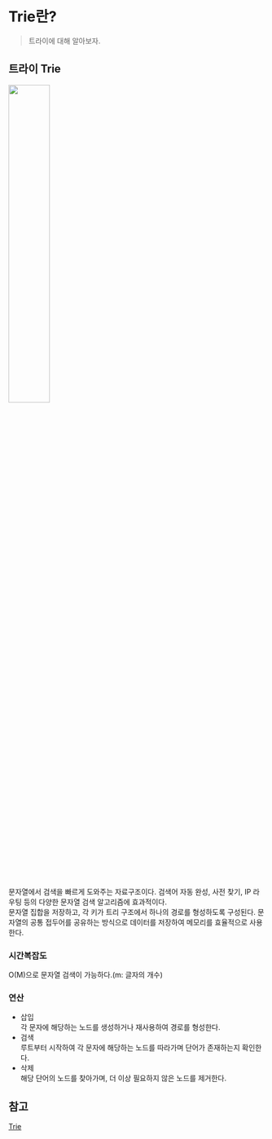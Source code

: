 # Trie란?
> 트라이에 대해 알아보자.

## 트라이 Trie
<img src="https://camo.githubusercontent.com/eeb565f36ecbfd45c738f3038c144938462c840dfaeeaab466b9ea741b441704/68747470733a2f2f74312e6461756d63646e2e6e65742f6366696c652f746973746f72792f323433353445333335383333413743463137" width="40%">

문자열에서 검색을 빠르게 도와주는 자료구조이다. 검색어 자동 완성, 사전 찾기, IP 라우팅 등의 다양한 문자열 검색 알고리즘에 효과적이다.    
문자열 집합을 저장하고, 각 키가 트리 구조에서 하나의 경로를 형성하도록 구성된다. 문자열의 공통 접두어를 공유하는 방식으로 데이터를
저장하여 메모리를 효율적으로 사용한다.

### 시간복잡도
O(M)으로 문자열 검색이 가능하다.(m: 글자의 개수)

### 연산
- 삽입    
각 문자에 해당하는 노드를 생성하거나 재사용하여 경로를 형성한다.
- 검색    
루트부터 시작하여 각 문자에 해당하는 노드를 따라가며 단어가 존재하는지 확인한다.
- 삭제    
해당 단어의 노드를 찾아가며, 더 이상 필요하지 않은 노드를 제거한다.

## 참고
[Trie](https://github.com/gyoogle/tech-interview-for-developer/blob/master/Computer%20Science/Data%20Structure/Trie.md)
